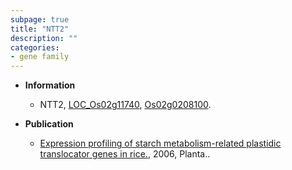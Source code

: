 ```yaml
---
subpage: true
title: "NTT2"
description: ""
categories:
- gene family
---
```


* **Information**  
    + NTT2, [LOC_Os02g11740](http://rice.plantbiology.msu.edu/cgi-bin/ORF_infopage.cgi?orf=LOC_Os02g11740), [Os02g0208100](http://rapdb.dna.affrc.go.jp/viewer/gbrowse_details/irgsp1?name=Os02g0208100).

* **Publication**  
    + [Expression profiling of starch metabolism-related plastidic translocator genes in rice.](http://www.ncbi.nlm.nih.gov/pubmed?term=Expression+profiling+of+starch+metabolism-related+plastidic+translocator+genes+in+rice.%5BTitle%5D), 2006, Planta..


